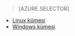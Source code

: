 > [AZURE.SELECTOR]
- [Linux kümesi](../articles/hdinsight/hdinsight-hbase-tutorial-get-started-linux.md)
- [Windows kümesi](../articles/hdinsight/hdinsight-hbase-tutorial-get-started.md)



<!--HONumber=sep16_HO2-->


